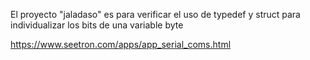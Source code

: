 El proyecto "jaladaso" es para verificar el uso de typedef y struct para individualizar los bits de una variable byte

https://www.seetron.com/apps/app_serial_coms.html
